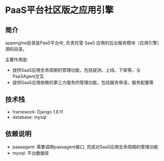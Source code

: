 # PaaS平台社区版之应用引擎

## 简介

appengine目录是PaaS平台中, 负责托管 SaaS 应用的后台服务模块（应用引擎）源码目录。

主要作用是:

- 提供SaaS应用生命周期的管理功能，包括提测、上线、下架等，与PaaSAgent交互
- 提供SaaS应用依赖的第三方服务的管理功能，包括服务申请，服务配置等

## 技术栈

- framework: Django 1.8.11
- database: mysql

## 依赖说明

- paasagent: 需要调用paasagent接口, 完成对SaaS应用生命周期的管理功能
- mysql: 平台数据库
